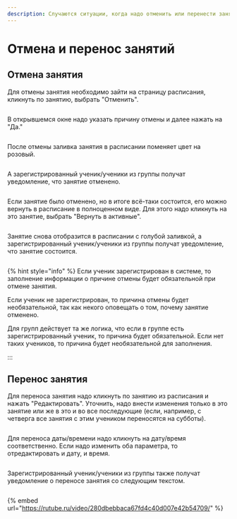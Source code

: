 ```yaml
---
description: Случаются ситуации, когда надо отменить или перенести занятие
---
```


# Отмена и перенос занятий

## Отмена занятия

Для отмены занятия необходимо зайти на страницу расписания, кликнуть по занятию, выбрать "Отменить".&#x20;

<figure><img src="../.gitbook/assets/image (107).png" alt=""><figcaption></figcaption></figure>

В открывшемся окне надо указать причину отмены и далее нажать на "Да."

<figure><img src="../.gitbook/assets/image (108).png" alt=""><figcaption></figcaption></figure>

После отмены заливка занятия в расписании поменяет цвет на розовый.&#x20;

<figure><img src="../.gitbook/assets/image (109).png" alt=""><figcaption></figcaption></figure>

А зарегистрированный ученик/ученики из группы получат уведомление, что занятие отменено.&#x20;

<figure><img src="../.gitbook/assets/image (110).png" alt=""><figcaption></figcaption></figure>

Если занятие было отменено, но в итоге всё-таки состоится, его можно вернуть в расписание в полноценном виде. Для этого надо кликнуть на это занятие, выбрать "Вернуть в активные".&#x20;

<figure><img src="../.gitbook/assets/image (111).png" alt=""><figcaption></figcaption></figure>

Занятие снова отобразится в расписании с голубой заливкой, а зарегистрированный ученик/ученики из группы получат уведомление, что занятие состоится.&#x20;

<figure><img src="../.gitbook/assets/image (112).png" alt=""><figcaption></figcaption></figure>

{% hint style="info" %}
Если ученик зарегистрирован в системе, то заполнение информации о причине отмены будет обязательной при отмене занятия.

Если ученик не зарегистрирован, то причина отмены будет необязательной, так как некого оповещать о том, почему занятие отменено.

Для групп действует та же логика, что если в группе есть зарегистрированный ученик, то причина будет обязательной. Если нет таких учеников, то причина будет необязательной для заполнения.&#x20;

:::

## Перенос занятия

Для переноса занятия надо кликнуть по занятию из расписания и нажать "Редактировать". Уточнить, надо внести изменения только в это занятие или же в это и во все последующие (если, например, с четверга все занятия с этим учеником переносятся на субботы).

<figure><img src="../.gitbook/assets/image (23).png" alt=""><figcaption></figcaption></figure>

Для переноса даты/времени надо кликнуть на дату/время соответственно. Если надо изменить оба параметра, то отредактировать и дату, и время.&#x20;

<figure><img src="../.gitbook/assets/image (24).png" alt=""><figcaption></figcaption></figure>

Зарегистрированный ученик/ученики из группы также получат уведомление о переносе занятия со следующим текстом.&#x20;

<figure><img src="../.gitbook/assets/image (25).png" alt=""><figcaption></figcaption></figure>

{% embed url="https://rutube.ru/video/280dbebbaca67fd4c40d007e42b54709/" %}
